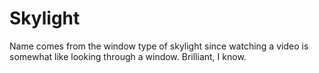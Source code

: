 # Skylight

Name comes from the window type of skylight since watching a video is somewhat like looking through a window. Brilliant, I know.

